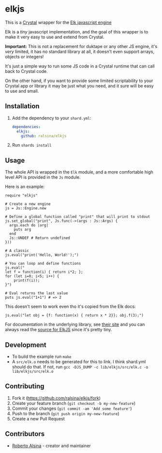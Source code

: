 # elkjs

This is a [Crystal](https://crystal-lang.org) wrapper for the
[Elk javascript engine](https://github.com/cesanta/elk)

Elk is a *tiny* javascript implementation, and the goal of this wrapper is
to make it very easy to use and extend from Crystal.

**Important:** This is not a replacement for duktape or any other JS engine,
it's *very* limited, it has no standard library at all, it doesn't even support
arrays, objects or integers!

It's just a simple way to run some JS code in a Crystal
runtime that can call back to Crystal code.

On the other hand, if you want to provide some limited scriptability to
your Crystal app or library it may be just what you need, and it sure will
be easy to use and small.

## Installation

1. Add the dependency to your `shard.yml`:

   ```yaml
   dependencies:
     elkjs:
       github: ralsina/elkjs
   ```

2. Run `shards install`

## Usage

The whole API is wrapped in the `Elk` module, and a more comfortable
high level API is provided in the `Js` module.

Here is an example:

```crystal
require "elkjs"

# Create a new engine
js = Js::Engine.new

# Define a global function called "print" that will print to stdout
js.set_global("print", Js.func(->(args : Js::Args) {
  args.each do |arg|
    puts arg
  end
  Js::UNDEF # Return undefined
}))

# A classic
js.eval("print('Hello, World!');")

# You can loop and define functions
js.eval("
let f = function(i) { return i*2; };
for (let i=0; i<5; i++) {
    print(f(i));
}")

# Eval returns the last value
puts js.eval("1+1") # => 2
```

This doesn't seem to work even tho it's copied from the Elk docs:

```crystal
js.eval("let obj = {f: function(x) { return x * 2}}; obj.f(3);")
```

For documentation in the underlying library, see [their site](https://github.com/cesanta/elk/tree/master) and you can always read the [source for ElkJS](https://github.com/ralsina/elkjs) since it's pretty tiny.

## Development

* To build the example run `make`
* A `src/elk.o` needs to be generated for this to link.
  I think shard.yml should do that. If not, run `gcc -DJS_DUMP -c lib/elkjs/src/elk.c -o lib/elkjs/src/elk.o`

## Contributing

1. Fork it (<https://github.com/ralsina/elkjs/fork>)
2. Create your feature branch (`git checkout -b my-new-feature`)
3. Commit your changes (`git commit -am 'Add some feature'`)
4. Push to the branch (`git push origin my-new-feature`)
5. Create a new Pull Request

## Contributors

* [Roberto Alsina](https://github.com/ralsina) - creator and maintainer
